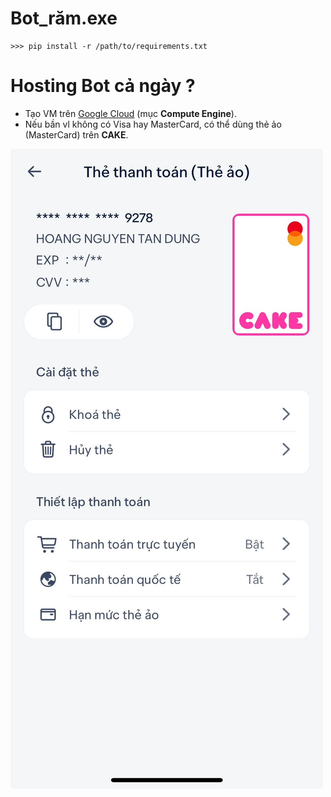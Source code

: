# Bot_răm.exe

```
>>> pip install -r /path/to/requirements.txt
```

<!-- Tải FFmpeg tại [ffmpeg.org](https://ffmpeg.org/download.html), copy 3 file .exe vào thư mục bin. Tự tạo **secret.py** nhé. -->



# Hosting Bot cả ngày ?
- Tạo VM trên [Google Cloud](https://console.cloud.google.com/) (mục **Compute Engine**).
- Nếu bần vl không có Visa hay MasterCard, có thể dùng thẻ ảo (MasterCard) trên **CAKE**.

![Thẻ ảo trên CAKE](image\cake.png)